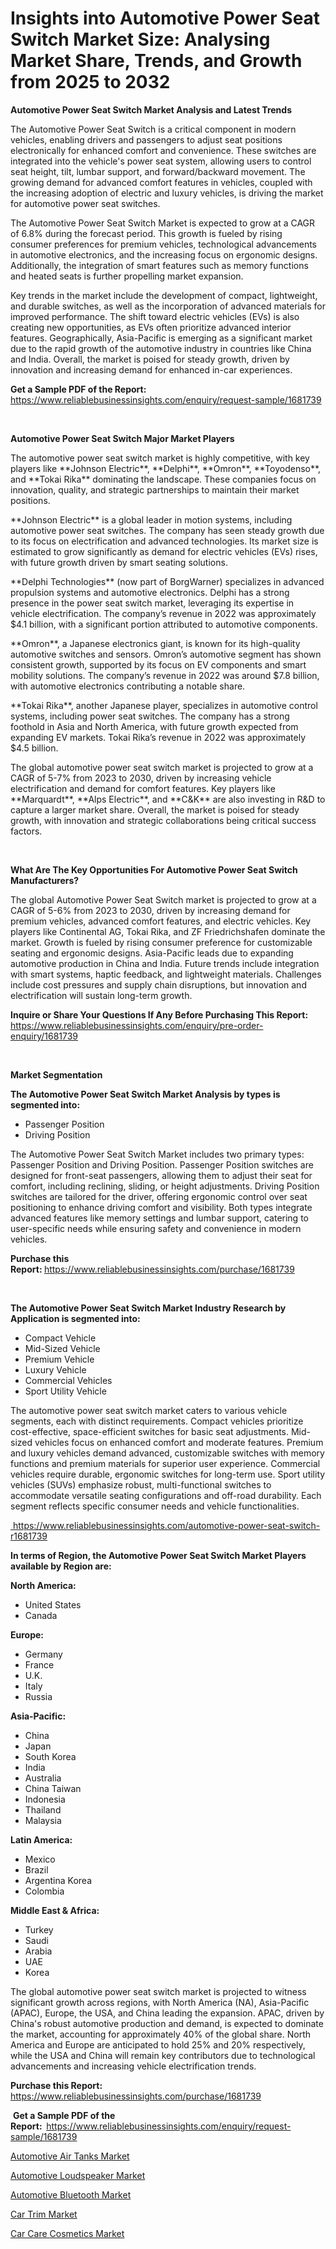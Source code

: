 <p><h1>Insights into Automotive Power Seat Switch Market Size: Analysing Market Share, Trends, and Growth from 2025 to 2032</h1></p><p><strong>Automotive Power Seat Switch Market Analysis and Latest Trends</strong></p>
<p><p>The Automotive Power Seat Switch is a critical component in modern vehicles, enabling drivers and passengers to adjust seat positions electronically for enhanced comfort and convenience. These switches are integrated into the vehicle's power seat system, allowing users to control seat height, tilt, lumbar support, and forward/backward movement. The growing demand for advanced comfort features in vehicles, coupled with the increasing adoption of electric and luxury vehicles, is driving the market for automotive power seat switches.</p><p>The Automotive Power Seat Switch Market is expected to grow at a CAGR of 6.8% during the forecast period. This growth is fueled by rising consumer preferences for premium vehicles, technological advancements in automotive electronics, and the increasing focus on ergonomic designs. Additionally, the integration of smart features such as memory functions and heated seats is further propelling market expansion.</p><p>Key trends in the market include the development of compact, lightweight, and durable switches, as well as the incorporation of advanced materials for improved performance. The shift toward electric vehicles (EVs) is also creating new opportunities, as EVs often prioritize advanced interior features. Geographically, Asia-Pacific is emerging as a significant market due to the rapid growth of the automotive industry in countries like China and India. Overall, the market is poised for steady growth, driven by innovation and increasing demand for enhanced in-car experiences.</p></p>
<p><strong>Get a Sample PDF of the Report:&nbsp;</strong> <a href="https://www.reliablebusinessinsights.com/enquiry/request-sample/1681739?utm_campaign=60&utm_medium=2&utm_source=Github&utm_content=ia&utm_term=23012025&utm_id=automotive-power-seat-switch">https://www.reliablebusinessinsights.com/enquiry/request-sample/1681739</a></p>
<p>&nbsp;</p>
<p><strong>Automotive Power Seat Switch Major Market Players</strong></p>
<p><p>The automotive power seat switch market is highly competitive, with key players like **Johnson Electric**, **Delphi**, **Omron**, **Toyodenso**, and **Tokai Rika** dominating the landscape. These companies focus on innovation, quality, and strategic partnerships to maintain their market positions.</p><p>**Johnson Electric** is a global leader in motion systems, including automotive power seat switches. The company has seen steady growth due to its focus on electrification and advanced technologies. Its market size is estimated to grow significantly as demand for electric vehicles (EVs) rises, with future growth driven by smart seating solutions.</p><p>**Delphi Technologies** (now part of BorgWarner) specializes in advanced propulsion systems and automotive electronics. Delphi has a strong presence in the power seat switch market, leveraging its expertise in vehicle electrification. The company’s revenue in 2022 was approximately $4.1 billion, with a significant portion attributed to automotive components.</p><p>**Omron**, a Japanese electronics giant, is known for its high-quality automotive switches and sensors. Omron’s automotive segment has shown consistent growth, supported by its focus on EV components and smart mobility solutions. The company’s revenue in 2022 was around $7.8 billion, with automotive electronics contributing a notable share.</p><p>**Tokai Rika**, another Japanese player, specializes in automotive control systems, including power seat switches. The company has a strong foothold in Asia and North America, with future growth expected from expanding EV markets. Tokai Rika’s revenue in 2022 was approximately $4.5 billion.</p><p>The global automotive power seat switch market is projected to grow at a CAGR of 5-7% from 2023 to 2030, driven by increasing vehicle electrification and demand for comfort features. Key players like **Marquardt**, **Alps Electric**, and **C&K** are also investing in R&D to capture a larger market share. Overall, the market is poised for steady growth, with innovation and strategic collaborations being critical success factors.</p></p>
<p>&nbsp;</p>
<p><strong>What Are The Key Opportunities For Automotive Power Seat Switch Manufacturers?</strong></p>
<p><p>The global Automotive Power Seat Switch market is projected to grow at a CAGR of 5-6% from 2023 to 2030, driven by increasing demand for premium vehicles, advanced comfort features, and electric vehicles. Key players like Continental AG, Tokai Rika, and ZF Friedrichshafen dominate the market. Growth is fueled by rising consumer preference for customizable seating and ergonomic designs. Asia-Pacific leads due to expanding automotive production in China and India. Future trends include integration with smart systems, haptic feedback, and lightweight materials. Challenges include cost pressures and supply chain disruptions, but innovation and electrification will sustain long-term growth.</p></p>
<p><strong>Inquire or Share Your Questions If Any Before Purchasing This Report:</strong> <a href="https://www.reliablebusinessinsights.com/enquiry/pre-order-enquiry/1681739?utm_campaign=60&utm_medium=2&utm_source=Github&utm_content=ia&utm_term=23012025&utm_id=automotive-power-seat-switch">https://www.reliablebusinessinsights.com/enquiry/pre-order-enquiry/1681739</a></p>
<p>&nbsp;</p>
<p><strong>Market Segmentation</strong></p>
<p><strong>The Automotive Power Seat Switch Market Analysis by types is segmented into:</strong></p>
<p><ul><li>Passenger Position</li><li>Driving Position</li></ul></p>
<p><p>The Automotive Power Seat Switch Market includes two primary types: Passenger Position and Driving Position. Passenger Position switches are designed for front-seat passengers, allowing them to adjust their seat for comfort, including reclining, sliding, or height adjustments. Driving Position switches are tailored for the driver, offering ergonomic control over seat positioning to enhance driving comfort and visibility. Both types integrate advanced features like memory settings and lumbar support, catering to user-specific needs while ensuring safety and convenience in modern vehicles.</p></p>
<p><strong>Purchase this Report:&nbsp;</strong><a href="https://www.reliablebusinessinsights.com/purchase/1681739?utm_campaign=60&utm_medium=2&utm_source=Github&utm_content=ia&utm_term=23012025&utm_id=automotive-power-seat-switch">https://www.reliablebusinessinsights.com/purchase/1681739</a></p>
<p>&nbsp;</p>
<p><strong>The Automotive Power Seat Switch Market Industry Research by Application is segmented into:</strong></p>
<p><ul><li>Compact Vehicle</li><li>Mid-Sized Vehicle</li><li>Premium Vehicle</li><li>Luxury Vehicle</li><li>Commercial Vehicles</li><li>Sport Utility Vehicle</li></ul></p>
<p><p>The automotive power seat switch market caters to various vehicle segments, each with distinct requirements. Compact vehicles prioritize cost-effective, space-efficient switches for basic seat adjustments. Mid-sized vehicles focus on enhanced comfort and moderate features. Premium and luxury vehicles demand advanced, customizable switches with memory functions and premium materials for superior user experience. Commercial vehicles require durable, ergonomic switches for long-term use. Sport utility vehicles (SUVs) emphasize robust, multi-functional switches to accommodate versatile seating configurations and off-road durability. Each segment reflects specific consumer needs and vehicle functionalities.</p></p>
<p><a href="https://www.reliablebusinessinsights.com/automotive-power-seat-switch-r1681739?utm_campaign=60&utm_medium=2&utm_source=Github&utm_content=ia&utm_term=23012025&utm_id=automotive-power-seat-switch">&nbsp;https://www.reliablebusinessinsights.com/automotive-power-seat-switch-r1681739</a></p>
<p><strong>In terms of Region, the Automotive Power Seat Switch Market Players available by Region are:</strong></p>
<p>
    <p> <strong> North America: </strong>
        <ul>
            <li>United States</li>
            <li>Canada</li>
        </ul>
        </p> 
    <p> <strong> Europe: </strong>
        <ul>
            <li>Germany</li>
            <li>France</li>
            <li>U.K.</li>
            <li>Italy</li>
            <li>Russia</li>
        </ul>
        </p> 
    <p> <strong> Asia-Pacific: </strong>
        <ul>
            <li>China</li>
            <li>Japan</li>
            <li>South Korea</li>
            <li>India</li>
            <li>Australia</li>
            <li>China Taiwan</li>
            <li>Indonesia</li>
            <li>Thailand</li>
            <li>Malaysia</li>
        </ul>
        </p> 
    <p> <strong> Latin America: </strong>
        <ul>
            <li>Mexico</li>
            <li>Brazil</li>
            <li>Argentina Korea</li>
            <li>Colombia</li>
        </ul>
        </p> 
    <p> <strong> Middle East & Africa: </strong>
        <ul>
            <li>Turkey</li>
            <li>Saudi</li>
            <li>Arabia</li>
            <li>UAE</li>
            <li>Korea</li>
        </ul>
    </p>
    </p>
<p><p>The global automotive power seat switch market is projected to witness significant growth across regions, with North America (NA), Asia-Pacific (APAC), Europe, the USA, and China leading the expansion. APAC, driven by China's robust automotive production and demand, is expected to dominate the market, accounting for approximately 40% of the global share. North America and Europe are anticipated to hold 25% and 20% respectively, while the USA and China will remain key contributors due to technological advancements and increasing vehicle electrification trends.</p></p>
<p><strong>Purchase this Report: </strong><a href="https://www.reliablebusinessinsights.com/purchase/1681739?utm_campaign=60&utm_medium=2&utm_source=Github&utm_content=ia&utm_term=23012025&utm_id=automotive-power-seat-switch">https://www.reliablebusinessinsights.com/purchase/1681739</a></p>
<p>&nbsp;<strong>Get a Sample PDF of the Report:&nbsp;&nbsp;</strong><a href="https://www.reliablebusinessinsights.com/enquiry/request-sample/1681739?utm_campaign=60&utm_medium=2&utm_source=Github&utm_content=ia&utm_term=23012025&utm_id=automotive-power-seat-switch">https://www.reliablebusinessinsights.com/enquiry/request-sample/1681739</a></p>
<p><strong></strong></p>
<p><p><a href="https://github.com/chaturberville8181/Market-Research-Report-List-1/blob/main/automotive-air-tanks-market.md?utm_campaign=60&utm_medium=2&utm_source=Github&utm_content=ia&utm_term=23012025&utm_id=automotive-power-seat-switch">Automotive Air Tanks Market</a></p><p><a href="https://github.com/martomiko755/Market-Research-Report-List-1/blob/main/automotive-loudspeaker-market.md?utm_campaign=60&utm_medium=2&utm_source=Github&utm_content=ia&utm_term=23012025&utm_id=automotive-power-seat-switch">Automotive Loudspeaker Market</a></p><p><a href="https://github.com/oliveroste6/Market-Research-Report-List-1/blob/main/automotive-bluetooth-market.md?utm_campaign=60&utm_medium=2&utm_source=Github&utm_content=ia&utm_term=23012025&utm_id=automotive-power-seat-switch">Automotive Bluetooth Market</a></p><p><a href="https://github.com/carendesrochers299/Market-Research-Report-List-1/blob/main/car-trim-market.md?utm_campaign=60&utm_medium=2&utm_source=Github&utm_content=ia&utm_term=23012025&utm_id=automotive-power-seat-switch">Car Trim Market</a></p><p><a href="https://github.com/hannajuana198484/Market-Research-Report-List-1/blob/main/car-care-cosmetics-market.md?utm_campaign=60&utm_medium=2&utm_source=Github&utm_content=ia&utm_term=23012025&utm_id=automotive-power-seat-switch">Car Care Cosmetics Market</a></p></p>